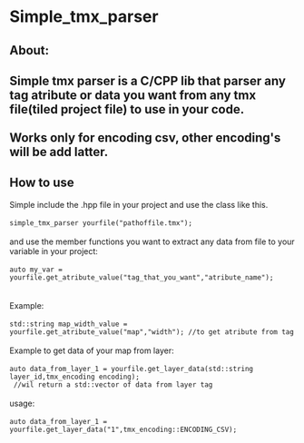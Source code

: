 <h1>Simple_tmx_parser</h6>
<h2>About:</h2>
<h2>
  Simple tmx parser is a C/CPP lib that parser any tag atribute or data you want from any tmx file(tiled project file) to use in your code.<br>
  <br>Works only for encoding csv, other encoding's will be add latter.
</h2>
<h2>How to use</h2>
Simple include the .hpp file in your project and use the class like this.<br><br>
<code>simple_tmx_parser yourfile("pathoffile.tmx");</code>  <br><br>
and use the member functions you want to extract any data from file to your variable in your project:<br><br>
<code>auto my_var = yourfile.get_atribute_value("tag_that_you_want","atribute_name"); <br></code>
<br><br>Example:<br><br>
<code>std::string map_width_value = yourfile.get_atribute_value("map","width"); //to get atribute from tag </code>
<br><br>Example to get data of your map from layer:<br><br>
<code>auto data_from_layer_1 = yourfile.get_layer_data(std::string layer_id,tmx_encoding encoding);<br> //wil return a std::vector of data from layer tag</code><br><br>
usage:<br><br>
<code>auto data_from_layer_1 = yourfile.get_layer_data("1",tmx_encoding::ENCODING_CSV);</code>
